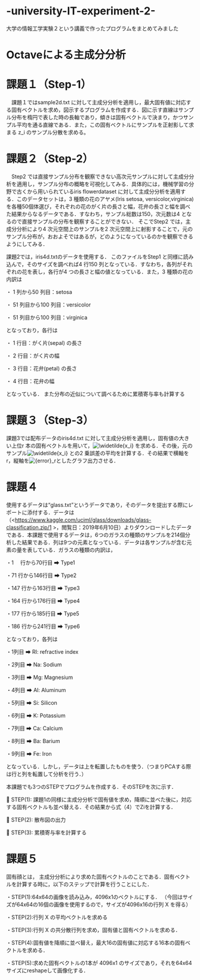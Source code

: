 # -university-IT-experiment-2-
大学の情報工学実験２という講義で作ったプログラムをまとめてみました

# Octaveによる主成分分析 

# 課題１（Step-1）
　課題１ではsample2d.txt に対して主成分分析を適用し，最大固有値に対応する固有ベクトルを求め，図示するプログラムを作成する．図に示す直線はサンプル分布を楕円で表した時の長軸であり，傾きは固有ベクトルで決まり，かつサンプル平均を通る直線である．また，この固有ベクトルにサンプルを正射影して求まる z_i のサンプル分散を求める。
 
 
 # 課題２（Step-2）
　Step2 では直接サンプル分布を観察できない高次元サンプルに対して主成分分析を適用し，サンプル分布の概略を可視化してみる．具体的には，機械学習の分野で古くから用いられているiris flowerdataset に対して主成分分析を適用する．このデータセットは，3 種類の花のアヤメ(Iris setosa, versicolor,virginica) を各種50個体選び，それぞれの花のがく片の長さと幅，花弁の長さと幅を調べた結果からなるデータである．すなわち，サンプル総数は150，次元数は4 となるので直接サンプルの分布を観察することができない．
そこでStep2 では，主成分分析により4 次元空間上のサンプルを2 次元空間上に射影することで，元のサンプル分布が，おおよそではあるが，どのようになっているのかを観察できるようにしてみる．
　
 
 課題2では，iris4d.txtのデータを使用する．
このファイルをStep1 と同様に読み込んで，そのサイズを調べれば4 行150 列となっている．すなわち，各列がそれぞれの花を表し，各行が4 つの長さと幅の値となっている．また，3 種類の花の内訳は

・ 1 列から50 列目：setosa

・ 51 列目から100 列目：versicolor

・ 51 列目から100 列目：virginica

となっており，各行は

・	1 行目：がく片(sepal) の長さ

・ 2 行目：がく片の幅

・	3 行目：花弁(petal) の長さ

・ 4 行目：花弁の幅

となっている．
また分布の近似について調べるために累積寄与率も計算する

# 課題３（Step-3）
課題3では配布データのiris4d.txt に対して主成分分析を適用し，固有値の大きい上位r 本の固有ベクトルを用いて，<img src="https://latex.codecogs.com/svg.latex?\Large&space;\widetilde{x_i}" title="\widetilde{x_i}" /> を求める．その後，元のサンプル<img src="https://latex.codecogs.com/svg.latex?\Large&space;\widetilde{x_i}" title="\widetilde{x_i}" /> との2 乗誤差の平均を計算する．その結果で横軸をr，縦軸を<img src="https://latex.codecogs.com/svg.latex?\Large&space;{error}_r" title="{error}_r" />としたグラフ出力させる．


# 課題４
使用するデータは“glass.txt”というデータであり，そのデータを提出する際にレポートに添付する．データは（<https://www.kaggle.com/uciml/glass/downloads/glass-classification.zip/1 >，閲覧日：2019年6月10日）よりダウンロードしたデータである．本課題で使用するデータは，6つのガラスの種類のサンプルを214個分析した結果である．列は9つの元素となっている．データは各サンプルが含む元素の量を表している．ガラスの種類の内訳は，


・1　 行から70行目 ➡ Type1

・71  行から146行目 ➡ Type2

・147 行から163行目 ➡ Type3

・164 行から176行目 ➡ Type4

・177 行から185行目 ➡ Type5

・186 行から241行目 ➡ Type6
 
となっており，各列は
 
・1列目 ➡ RI: refractive index

・2列目 ➡ Na: Sodium

・3列目 ➡ Mg: Magnesium

・4列目 ➡ Al: Aluminum

・5列目 ➡ Si: Silicon

・6列目 ➡ K: Potassium

・7列目 ➡ Ca: Calcium

・8列目 ➡ Ba: Barium

・9列目 ➡ Fe: Iron
 
となっている．しかし，データは上を転置したものを使う．（つまりPCAする際は行と列を転置して分析を行う．）

本課題でも3つのSTEPでプログラムを作成する．そのSTEPを次に示す．

	STEP(1): 課題1の同様に主成分分析で固有値を求め，降順に並べた後に，対応する固有ベクトルも並べ替える．その結果から式（4）でZiを計算する．

	STEP(2): 散布図の出力

	STEP(3): 累積寄与率を計算する


# 課題５
固有顔とは， 主成分分析により求めた固有ベクトルのことである．固有ベクトルを計算する時に，以下のステップで計算を行うことにした．

・STEP(1):64x64の画像を読み込み，4096x1のベクトルにする．
（今回はサイズが64x64の16個の画像を使用するので，サイズが4096x16の行列 X を得る）

・STEP(2):行列 X の平均ベクトルを求める

・STEP(3):行列 X の共分散行列を求め，固有値と固有ベクトルを求める．

・STEP(4):固有値を降順に並べ替え，最大16の固有値に対応する16本の固有ベクトルを求める．

・STEP(5):求めた固有ベクトルの1本が 4096x1 のサイズであり，それを64x64サイズにreshapeして画像化する．
